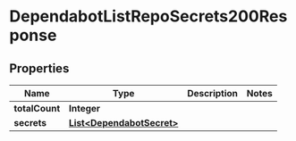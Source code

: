 

# DependabotListRepoSecrets200Response


## Properties

| Name | Type | Description | Notes |
|------------ | ------------- | ------------- | -------------|
|**totalCount** | **Integer** |  |  |
|**secrets** | [**List&lt;DependabotSecret&gt;**](DependabotSecret.md) |  |  |



